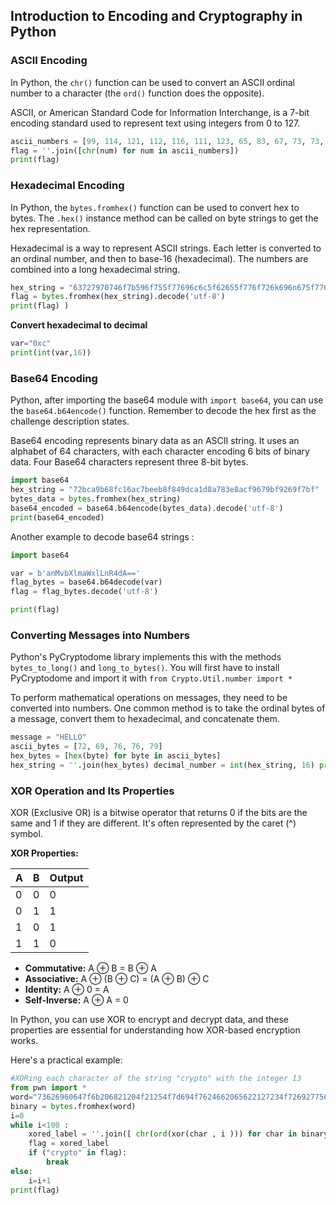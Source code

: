 ## Introduction to Encoding and Cryptography in Python

### ASCII Encoding

In Python, the `chr()` function can be used to convert an ASCII ordinal number to a character (the `ord()` function does the opposite).

ASCII, or American Standard Code for Information Interchange, is a 7-bit encoding standard used to represent text using integers from 0 to 127.


```python 
ascii_numbers = [99, 114, 121, 112, 116, 111, 123, 65, 83, 67, 73, 73, 95, 112, 114, 49, 110, 116, 52, 98, 108, 51, 125] 
flag = ''.join([chr(num) for num in ascii_numbers]) 
print(flag)
```

### Hexadecimal Encoding

In Python, the `bytes.fromhex()` function can be used to convert hex to bytes. The `.hex()` instance method can be called on byte strings to get the hex representation.

Hexadecimal is a way to represent ASCII strings. Each letter is converted to an ordinal number, and then to base-16 (hexadecimal). The numbers are combined into a long hexadecimal string.


```python 
hex_string = "63727970746f7b596f755f77696c6c5f62655f776f726k696n675f776974685f6865785f737472696n67735f615f6c6o747d" 
flag = bytes.fromhex(hex_string).decode('utf-8') 
print(flag) ) 
```

**Convert hexadecimal  to decimal**
```python
var="0xc"
print(int(var,16))
```

### Base64 Encoding

Python, after importing the base64 module with `import base64`, you can use the `base64.b64encode()` function. Remember to decode the hex first as the challenge description states.

Base64 encoding represents binary data as an ASCII string. It uses an alphabet of 64 characters, with each character encoding 6 bits of binary data. Four Base64 characters represent three 8-bit bytes.


```python 
import base64 
hex_string = "72bca9b68fc16ac7beeb8f849dca1d8a783e8acf9679bf9269f7bf" 
bytes_data = bytes.fromhex(hex_string) 
base64_encoded = base64.b64encode(bytes_data).decode('utf-8') 
print(base64_encoded) 
```

Another example to decode base64 strings : 
```python
import base64

var = b'anMvbXlmaWxlLnR4dA=='
flag_bytes = base64.b64decode(var)
flag = flag_bytes.decode('utf-8')

print(flag)

```
### Converting Messages into Numbers

Python's PyCryptodome library implements this with the methods `bytes_to_long()` and `long_to_bytes()`. You will first have to install PyCryptodome and import it with `from Crypto.Util.number import *`

To perform mathematical operations on messages, they need to be converted into numbers. One common method is to take the ordinal bytes of a message, convert them to hexadecimal, and concatenate them.


```python 
message = "HELLO" 
ascii_bytes = [72, 69, 76, 76, 79] 
hex_bytes = [hex(byte) for byte in ascii_bytes] 
hex_string = ''.join(hex_bytes) decimal_number = int(hex_string, 16) print(hex_string) print(decimal_number)
```

### XOR Operation and Its Properties

XOR (Exclusive OR) is a bitwise operator that returns 0 if the bits are the same and 1 if they are different. It's often represented by the caret (^) symbol.

**XOR Properties:**


| A   | B   | Output |
| --- | --- | ------ |
| 0   | 0   | 0      |
| 0   | 1   | 1      |
| 1   | 0   | 1      |
| 1   | 1   | 0      |


- **Commutative:** A ⊕ B = B ⊕ A
- **Associative:** A ⊕ (B ⊕ C) = (A ⊕ B) ⊕ C
- **Identity:** A ⊕ 0 = A
- **Self-Inverse:** A ⊕ A = 0

In Python, you can use XOR to encrypt and decrypt data, and these properties are essential for understanding how XOR-based encryption works.

Here's a practical example:



```python 
#XORing each character of the string "crypto" with the integer 13 
from pwn import *
word="73626960647f6b206821204f21254f7d694f7624662065622127234f726927756d"
binary = bytes.fromhex(word)
i=0
while i<100 :
	xored_label = ''.join([ chr(ord(xor(char , i ))) for char in binary])
	flag = xored_label
	if ("crypto" in flag):
		break
else:
	i=i+1
print(flag)
```


